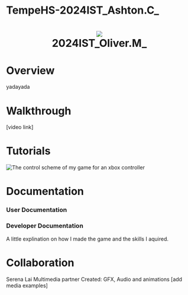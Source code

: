 # TempeHS-2024IST_Ashton.C_
<h1 align="center">
 <img src="https://user-images.githubusercontent.com/45159366/97361059-45151700-185c-11eb-9d12-dae51c79eb8a.png">
  <br />
 2024IST_Oliver.M_
</h1>

# Overview

yadayada

# Walkthrough

[video link]

# Tutorials

![The control scheme of my game for an xbox controller]("https://github.com/Swebwite/My%20project/Assets/Sprites/Control%20Scheme.png")

# Documentation

### User Documentation

### Developer Documentation
A little explination on how I made the game and the skills I aquired.

# Collaboration

Serena Lai Multimedia partner
Created: GFX, Audio and animations
[add media examples]

